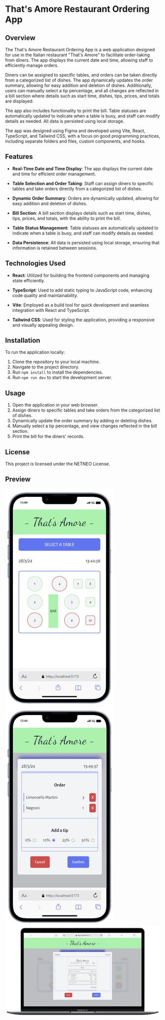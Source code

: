 # That's Amore Restaurant Ordering App

## Overview

The That's Amore Restaurant Ordering App is a web application designed for use
in the Italian restaurant "That's Amore" to facilitate order-taking from diners.
The app displays the current date and time, allowing staff to efficiently manage
orders.

Diners can be assigned to specific tables, and orders can be taken directly from
a categorized list of dishes. The app dynamically updates the order summary,
allowing for easy addition and deletion of dishes. Additionally, users can
manually select a tip percentage, and all changes are reflected in a bill
section where details such as start time, dishes, tips, prices, and totals are
displayed.

The app also includes functionality to print the bill. Table statuses are
automatically updated to indicate when a table is busy, and staff can modify
details as needed. All data is persisted using local storage.

The app was designed using Figma and developed using Vite, React, TypeScript,
and Tailwind CSS, with a focus on good programming practices, including separate
folders and files, custom components, and hooks.

## Features

- **Real-Time Date and Time Display**: The app displays the current date and
  time for efficient order management.
- **Table Selection and Order Taking**: Staff can assign diners to specific
  tables and take orders directly from a categorized list of dishes.

- **Dynamic Order Summary**: Orders are dynamically updated, allowing for easy
  addition and deletion of dishes.

- **Bill Section**: A bill section displays details such as start time, dishes,
  tips, prices, and totals, with the ability to print the bill.

- **Table Status Management**: Table statuses are automatically updated to
  indicate when a table is busy, and staff can modify details as needed.

- **Data Persistence**: All data is persisted using local storage, ensuring that
  information is retained between sessions.

## Technologies Used

- **React**: Utilized for building the frontend components and managing state
  efficiently.
- **TypeScript**: Used to add static typing to JavaScript code, enhancing code
  quality and maintainability.

- **Vite**: Employed as a build tool for quick development and seamless
  integration with React and TypeScript.

- **Tailwind CSS**: Used for styling the application, providing a responsive and
  visually appealing design.

## Installation

To run the application locally:

1. Clone the repository to your local machine.
2. Navigate to the project directory.
3. Run `npm install` to install the dependencies.
4. Run `npm run dev` to start the development server.

## Usage

1. Open the application in your web browser.
2. Assign diners to specific tables and take orders from the categorized list of
   dishes.
3. Dynamically update the order summary by adding or deleting dishes.
4. Manually select a tip percentage, and view changes reflected in the bill
   section.
5. Print the bill for the diners' records.

## License

This project is licensed under the NETNEO License.

## Preview

![mobile image-1](public/img/rest-mobile-1.png)
![mobile image-2](public/img/rest-mobile-2.png)
![desktop image](public/img/rest-desktop.png)
